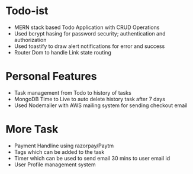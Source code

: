 # Todo-ist

- MERN stack based Todo Application with CRUD Operations
- Used bcrypt hasing for password security; authentication and authorization
- Used toastify to draw alert notifications for error and success
- Router Dom to handle Link state routing

# Personal Features

- Task management from Todo to history of tasks
- MongoDB Time to Live to auto delete history task after 7 days
- Used Nodemailer with AWS mailing system for sending checkout email

# More Task

- Payment Handline using razorpay/Paytm
- Tags which can be added to the task
- Timer which can be used to send email 30 mins to user email id
- User Profile management system
